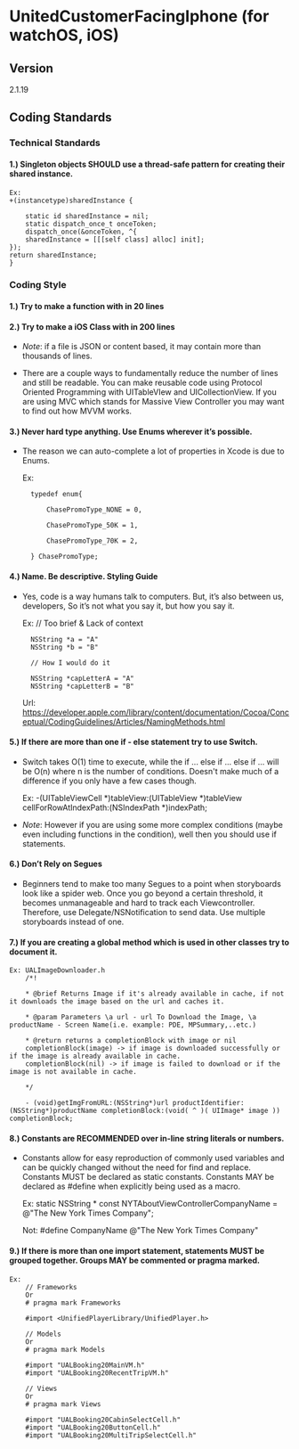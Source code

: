 # UnitedCustomerFacingIphone (for watchOS, iOS)

## Version

2.1.19

## Coding Standards

### Technical Standards

#### 1.) Singleton objects SHOULD use a thread-safe pattern for creating their shared instance.

    Ex:
    +(instancetype)sharedInstance {

        static id sharedInstance = nil;
        static dispatch_once_t onceToken;
        dispatch_once(&onceToken, ^{
        sharedInstance = [[[self class] alloc] init];
    });
    return sharedInstance;
    }

### Coding Style

#### 1.) Try to make a function with in 20 lines

#### 2.) Try to make a iOS Class with in 200 lines

+ *Note*: if a file is JSON or content based, it may contain more than thousands of lines.

+ There are a couple ways to fundamentally reduce the number of lines and still be readable. You can 
make reusable code using Protocol Oriented Programming with UITableVIew and UICollectionView. If you 
are using MVC which stands for Massive View Controller you may want to find out how MVVM works.

#### 3.) Never hard type anything. Use Enums wherever it’s possible.

+ The reason we can auto-complete a lot of properties in Xcode is due to Enums.

    Ex:
        
        typedef enum{

            ChasePromoType_NONE = 0,

            ChasePromoType_50K = 1,

            ChasePromoType_70K = 2,

        } ChasePromoType;

#### 4.) Name. Be descriptive. Styling Guide

+ Yes, code is a way humans talk to computers. But, it’s also between us, developers, So it’s not what 
you say it, but how you say it.

    Ex:
        // Too brief & Lack of context
        
        NSString *a = "A"
        NSString *b = "B"

        // How I would do it

        NSString *capLetterA = "A"
        NSString *capLetterB = "B"

    Url:
        https://developer.apple.com/library/content/documentation/Cocoa/Conceptual/CodingGuidelines/Articles/NamingMethods.html

#### 5.) If there are more than one if - else statement try to use Switch.

+ Switch takes O(1) time to execute, while the if ... else if ... else if ... will be O(n) where n is
the number of conditions. Doesn't make much of a difference if you only have a few cases though.

    Ex: 
        -(UITableViewCell *)tableView:(UITableView *)tableView cellForRowAtIndexPath:(NSIndexPath
        *)indexPath;

+ *Note*: However if you are using some more complex conditions (maybe even including functions in the condition),
        well then you should use if statements.

#### 6.) Don’t Rely on Segues

+ Beginners tend to make too many Segues to a point when storyboards look like a spider web. Once you
go beyond a certain threshold, it becomes unmanageable and hard to track each Viewcontroller.
Therefore, use Delegate/NSNotification to send data. Use multiple storyboards instead of one.

#### 7.) If you are creating a global method which is used in other classes try to document it.

    Ex: UALImageDownloader.h
        /*!

        * @brief Returns Image if it's already available in cache, if not it downloads the image based on the url and caches it.

        * @param Parameters \a url - url To Download the Image, \a productName - Screen Name(i.e. example: PDE, MPSummary,..etc.)

        * @return returns a completionBlock with image or nil
        completionBlock(image) -> if image is downloaded successfully or if the image is already available in cache.
        completionBlock(nil) -> if image is failed to download or if the image is not available in cache.

        */

        - (void)getImgFromURL:(NSString*)url productIdentifier:(NSString*)productName completionBlock:(void( ^ )( UIImage* image )) completionBlock;

#### 8.) Constants are RECOMMENDED over in-line string literals or numbers.

+ Constants allow for easy reproduction of commonly used variables and can be quickly changed without 
the need for find and replace. Constants MUST be declared as static constants. Constants MAY be 
declared as #define when explicitly being used as a macro.

    Ex:
        static NSString * const NYTAboutViewControllerCompanyName = @"The New York Times Company";

    Not:
        #define CompanyName @"The New York Times Company"

#### 9.) If there is more than one import statement, statements MUST be grouped together. Groups MAY be commented or pragma marked.

    Ex:
        // Frameworks
        Or 
        # pragma mark Frameworks

        #import <UnifiedPlayerLibrary/UnifiedPlayer.h>

        // Models
        Or 
        # pragma mark Models

        #import "UALBooking20MainVM.h"
        #import "UALBooking20RecentTripVM.h"

        // Views
        Or 
        # pragma mark Views

        #import "UALBooking20CabinSelectCell.h"
        #import "UALBooking20ButtonCell.h"
        #import "UALBooking20MultiTripSelectCell.h"
